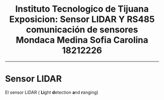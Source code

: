 <div align="center">
<h1> Instituto Tecnologico de Tijuana 
<br>Exposicion: Sensor LIDAR Y RS485 comunicación de sensores
<br>Mondaca Medina Sofia Carolina
<br>18212226 </h1>
</div>

***

# Sensor LIDAR

El sensor LiDAR ( **Li**ght **d**etection **a**nd **r**anging)
